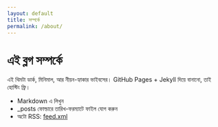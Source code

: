 ```yaml
---
layout: default
title: সম্পর্কে
permalink: /about/
---
```

<div class="article">
  <h1>এই ব্লগ সম্পর্কে</h1>
  <p>এই থিমটা ডার্ক, মিনিমাল, আর নীয়ন-হ্যাকার ভাইবসের। GitHub Pages + Jekyll দিয়ে বানানো, তাই হোস্টিং ফ্রি।</p>
  <ul>
    <li>Markdown এ লিখুন</li>
    <li>_posts ফোল্ডারে তারিখ-ফরম্যাটে ফাইল যোগ করুন</li>
    <li>অটো RSS: <a href="{{ '/feed.xml' | relative_url }}">feed.xml</a></li>
  </ul>
</div>
